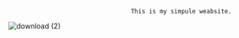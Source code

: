                                       This is my simpule weabsite. 
![download (2)](https://user-images.githubusercontent.com/67005999/100967684-04df3d80-355a-11eb-8750-a4aaf85e700d.png)
